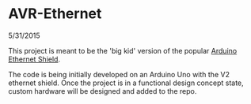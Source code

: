 # AVR-Ethernet

5/31/2015

This project is meant to be the 'big kid' version of the popular <a href="http://www.seeedstudio.com/wiki/Ethernet_Shield_V2.0">Arduino Ethernet Shield</a>. 

The code is being initially developed on an Arduino Uno with the V2 ethernet shield. Once the project is in a functional 
design concept state, custom hardware will be designed and added to the repo. 
